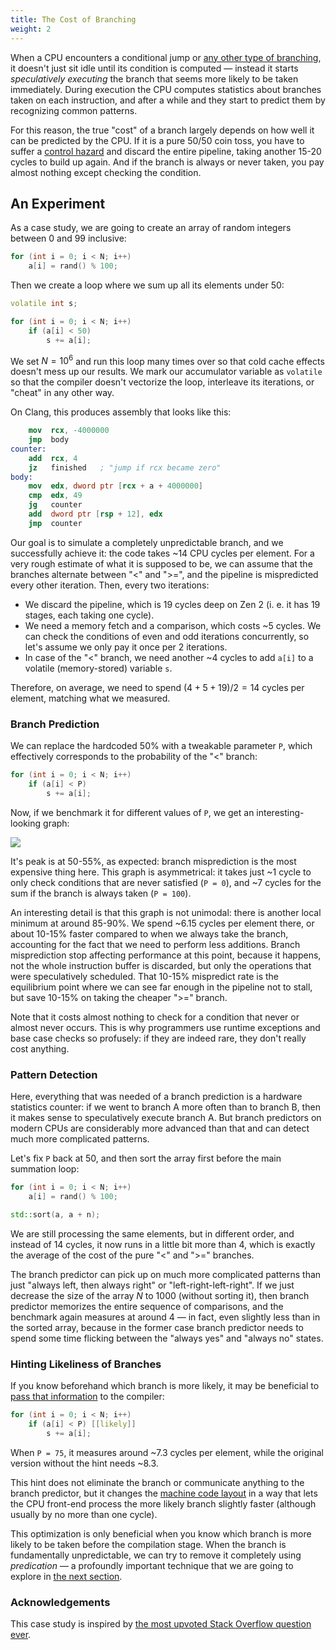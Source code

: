 ```yaml
---
title: The Cost of Branching
weight: 2
---
```


When a CPU encounters a conditional jump or [any other type of branching](/hpc/architecture/indirect), it doesn't just sit idle until its condition is computed — instead it starts *speculatively executing* the branch that seems more likely to be taken immediately. During execution the CPU computes statistics about branches taken on each instruction, and after a while and they start to predict them by recognizing common patterns.

For this reason, the true "cost" of a branch largely depends on how well it can be predicted by the CPU. If it is a pure 50/50 coin toss, you have to suffer a [control hazard](../hazards) and discard the entire pipeline, taking another 15-20 cycles to build up again. And if the branch is always or never taken, you pay almost nothing except checking the condition.

## An Experiment

As a case study, we are going to create an array of random integers between 0 and 99 inclusive:

```c++
for (int i = 0; i < N; i++)
    a[i] = rand() % 100;
```

Then we create a loop where we sum up all its elements under 50:

```c++
volatile int s;

for (int i = 0; i < N; i++)
    if (a[i] < 50)
        s += a[i];
```

We set $N = 10^6$ and run this loop many times over so that cold cache effects doesn't mess up our results. We mark our accumulator variable as `volatile` so that the compiler doesn't vectorize the loop, interleave its iterations, or "cheat" in any other way.

On Clang, this produces assembly that looks like this:

```nasm
    mov  rcx, -4000000
    jmp  body
counter:
    add  rcx, 4
    jz   finished   ; "jump if rcx became zero"
body:
    mov  edx, dword ptr [rcx + a + 4000000]
    cmp  edx, 49
    jg   counter
    add  dword ptr [rsp + 12], edx
    jmp  counter
```

Our goal is to simulate a completely unpredictable branch, and we successfully achieve it: the code takes ~14 CPU cycles per element. For a very rough estimate of what it is supposed to be, we can assume that the branches alternate between "<" and ">=", and the pipeline is mispredicted every other iteration. Then, every two iterations:

- We discard the pipeline, which is 19 cycles deep on Zen 2 (i. e. it has 19 stages, each taking one cycle).
- We need a memory fetch and a comparison, which costs ~5 cycles. We can check the conditions of even and odd iterations concurrently, so let's assume we only pay it once per 2 iterations.
- In case of the "<" branch, we need another ~4 cycles to add `a[i]` to a volatile (memory-stored) variable `s`.

Therefore, on average, we need to spend $(4 + 5 + 19) / 2 = 14$ cycles per element, matching what we measured.

### Branch Prediction

We can replace the hardcoded 50% with a tweakable parameter `P`, which effectively corresponds to the probability of the "<" branch:

```c++
for (int i = 0; i < N; i++)
    if (a[i] < P)
        s += a[i];
```

Now, if we benchmark it for different values of `P`, we get an interesting-looking graph:

![](../img/probabilities.svg)

It's peak is at 50-55%, as expected: branch misprediction is the most expensive thing here. This graph is asymmetrical: it takes just ~1 cycle to only check conditions that are never satisfied (`P = 0`), and ~7 cycles for the sum if the branch is always taken (`P = 100`).

An interesting detail is that this graph is not unimodal: there is another local minimum at around 85-90%. We spend ~6.15 cycles per element there, or about 10-15% faster compared to when we always take the branch, accounting for the fact that we need to perform less additions. Branch misprediction stop affecting performance at this point, because it happens, not the whole instruction buffer is discarded, but only the operations that were speculatively scheduled. That 10-15% mispredict rate is the equilibrium point where we can see far enough in the pipeline not to stall, but save 10-15% on taking the cheaper ">=" branch.

Note that it costs almost nothing to check for a condition that never or almost never occurs. This is why programmers use runtime exceptions and base case checks so profusely: if they are indeed rare, they don't really cost anything.

### Pattern Detection

Here, everything that was needed of a branch prediction is a hardware statistics counter: if we went to branch A more often than to branch B, then it makes sense to speculatively execute branch A. But branch predictors on modern CPUs are considerably more advanced than that and can detect much more complicated patterns.

Let's fix `P` back at 50, and then sort the array first before the main summation loop:

```c++
for (int i = 0; i < N; i++)
    a[i] = rand() % 100;

std::sort(a, a + n);
```

We are still processing the same elements, but in different order, and instead of 14 cycles, it now runs in a little bit more than 4, which is exactly the average of the cost of the pure "<" and ">=" branches.

The branch predictor can pick up on much more complicated patterns than just "always left, then always right" or "left-right-left-right". If we just decrease the size of the array $N$ to 1000 (without sorting it), then branch predictor memorizes the entire sequence of comparisons, and the benchmark again measures at around 4 — in fact, even slightly less than in the sorted array, because in the former case branch predictor needs to spend some time flicking between the "always yes" and "always no" states.

### Hinting Likeliness of Branches

If you know beforehand which branch is more likely, it may be beneficial to [pass that information](/hpc/compilation/situational) to the compiler:

```c++
for (int i = 0; i < N; i++)
    if (a[i] < P) [[likely]]
        s += a[i];
```

When `P = 75`, it measures around ~7.3 cycles per element, while the original version without the hint needs ~8.3.

This hint does not eliminate the branch or communicate anything to the branch predictor, but it changes the [machine code layout](/hpc/architecture/layout) in a way that lets the CPU front-end process the more likely branch slightly faster (although usually by no more than one cycle).

This optimization is only beneficial when you know which branch is more likely to be taken before the compilation stage. When the branch is fundamentally unpredictable, we can try to remove it completely using *predication* — a profoundly important technique that we are going to explore in [the next section](../branchless).

### Acknowledgements

This case study is inspired by [the most upvoted Stack Overflow question ever](https://stackoverflow.com/questions/11227809/why-is-processing-a-sorted-array-faster-than-processing-an-unsorted-array).
